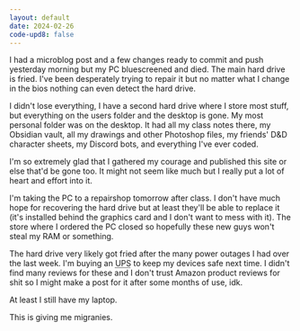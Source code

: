 ```yaml
---
layout: default
date: 2024-02-26
code-upd8: false
---
```


I had a microblog post and a few changes ready to commit and push yesterday morning but my PC bluescreened and died. The main hard drive is fried. I've been desperately trying to repair it but no matter what I change in the bios nothing can even detect the hard drive.

I didn't lose everything, I have a second hard drive where I store most stuff, but everything on the users folder and the desktop is gone. My most personal folder was on the desktop. It had all my class notes there, my Obsidian vault, all my drawings and other Photoshop files, my friends' D&D character sheets, my Discord bots, and everything I've ever coded.

I'm so extremely glad that I gathered my courage and published this site or else that'd be gone too. It might not seem like much but I really put a lot of heart and effort into it.

I'm taking the PC to a repairshop tomorrow after class. I don't have much hope for recovering the hard drive but at least they'll be able to replace it (it's installed behind the graphics card and I don't want to mess with it). The store where I ordered the PC closed so hopefully these new guys won't steal my RAM or something.

The hard drive very likely got fried after the many power outages I had over the last week. I'm buying an <abbr tabindex="0" title="Uninterruptable Power Supply">UPS</abbr> to keep my devices safe next time. I didn't find many reviews for these and I don't trust Amazon product reviews for shit so I might make a post for it after some months of use, idk.

At least I still have my laptop.

This is giving me migranies.